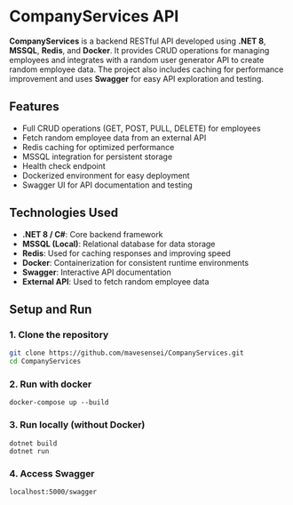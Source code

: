 # CompanyServices API
**CompanyServices** is a backend RESTful API developed using **.NET 8**, **MSSQL**, **Redis**, and **Docker**. 
It provides CRUD operations for managing employees and integrates with a random user generator API to create random employee data.
The project also includes caching for performance improvement and uses **Swagger** for easy API exploration and testing.

## Features
- Full CRUD operations (GET, POST, PULL, DELETE) for employees
- Fetch random employee data from an external API
- Redis caching for optimized performance
- MSSQL integration for persistent storage
- Health check endpoint
- Dockerized environment for easy deployment
- Swagger UI for API documentation and testing

## Technologies Used
- **.NET 8 / C#**: Core backend framework
- **MSSQL (Local)**: Relational database for data storage
- **Redis**: Used for caching responses and improving speed
- **Docker**: Containerization for consistent runtime environments
- **Swagger**: Interactive API documentation
- **External API**: Used to fetch random employee data

## Setup and Run

### 1. Clone the repository
```bash
git clone https://github.com/mavesensei/CompanyServices.git
cd CompanyServices
```
### 2. Run with docker
```
docker-compose up --build
```
### 3. Run locally (without Docker)
```
dotnet build
dotnet run
```
### 4. Access Swagger
```
localhost:5000/swagger
```
